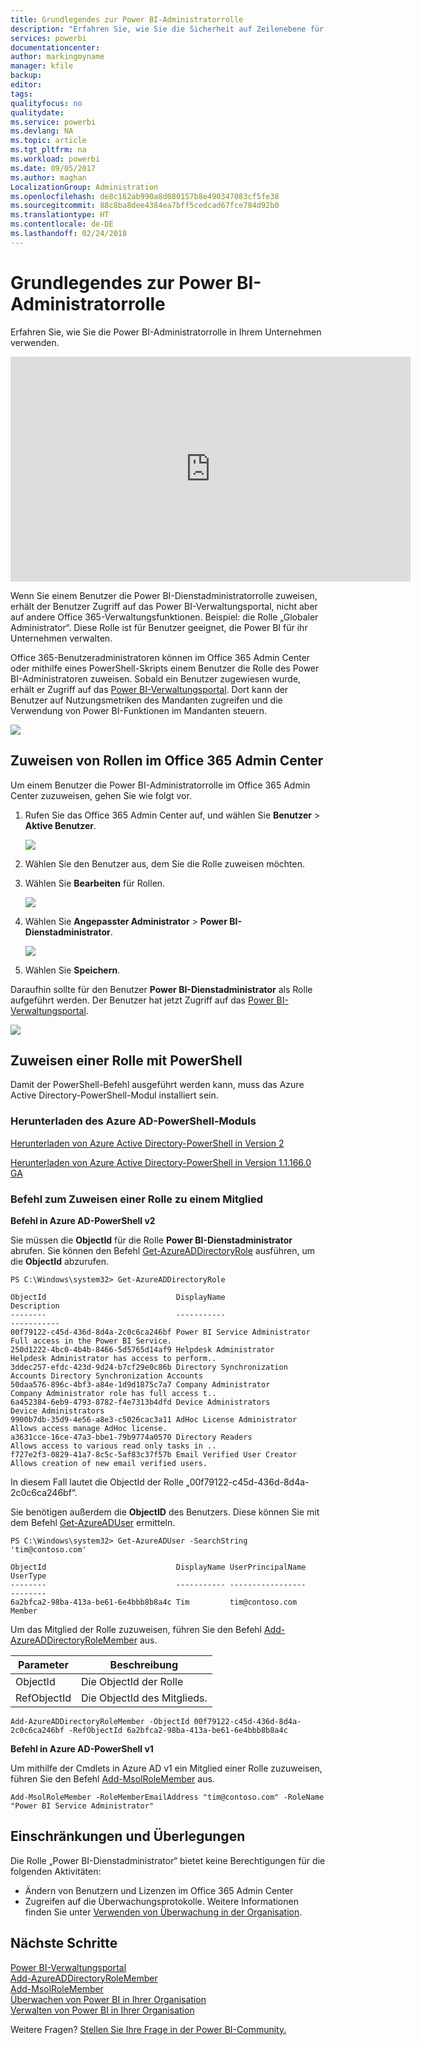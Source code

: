 ```yaml
---
title: Grundlegendes zur Power BI-Administratorrolle
description: "Erfahren Sie, wie Sie die Sicherheit auf Zeilenebene für importierte Datasets in DirectQuery im Power BI-Dienst konfigurieren."
services: powerbi
documentationcenter: 
author: markingmyname
manager: kfile
backup: 
editor: 
tags: 
qualityfocus: no
qualitydate: 
ms.service: powerbi
ms.devlang: NA
ms.topic: article
ms.tgt_pltfrm: na
ms.workload: powerbi
ms.date: 09/05/2017
ms.author: maghan
LocalizationGroup: Administration
ms.openlocfilehash: de8c162ab990a8d080157b8e490347083cf5fe38
ms.sourcegitcommit: 88c8ba8dee4384ea7bff5cedcad67fce784d92b0
ms.translationtype: HT
ms.contentlocale: de-DE
ms.lasthandoff: 02/24/2018
---
```

# <a name="understanding-the-power-bi-admin-role"></a>Grundlegendes zur Power BI-Administratorrolle
Erfahren Sie, wie Sie die Power BI-Administratorrolle in Ihrem Unternehmen verwenden.

<iframe width="640" height="360" src="https://www.youtube.com/embed/PQRbdJgEm3k?showinfo=0" frameborder="0" allowfullscreen></iframe>

Wenn Sie einem Benutzer die Power BI-Dienstadministratorrolle zuweisen, erhält der Benutzer Zugriff auf das Power BI-Verwaltungsportal, nicht aber auf andere Office 365-Verwaltungsfunktionen. Beispiel: die Rolle „Globaler Administrator“. Diese Rolle ist für Benutzer geeignet, die Power BI für ihr Unternehmen verwalten.

Office 365-Benutzeradministratoren können im Office 365 Admin Center oder mithilfe eines PowerShell-Skripts einem Benutzer die Rolle des Power BI-Administratoren zuweisen. Sobald ein Benutzer zugewiesen wurde, erhält er Zugriff auf das [Power BI-Verwaltungsportal](service-admin-portal.md). Dort kann der Benutzer auf Nutzungsmetriken des Mandanten zugreifen und die Verwendung von Power BI-Funktionen im Mandanten steuern.

![](media/service-admin-role/powerbi-admin-portal.png)

## <a name="using-the-office-365-admin-center-to-assign-a-role"></a>Zuweisen von Rollen im Office 365 Admin Center
Um einem Benutzer die Power BI-Administratorrolle im Office 365 Admin Center zuzuweisen, gehen Sie wie folgt vor.

1. Rufen Sie das Office 365 Admin Center auf, und wählen Sie **Benutzer** > **Aktive Benutzer**.
   
    ![](media/service-admin-role/powerbi-admin-users.png)
2. Wählen Sie den Benutzer aus, dem Sie die Rolle zuweisen möchten.
3. Wählen Sie **Bearbeiten** für Rollen.
   
    ![](media/service-admin-role/powerbi-admin-edit-roles.png)
4. Wählen Sie **Angepasster Administrator** > **Power BI-Dienstadministrator**.
   
    ![](media/service-admin-role/powerbi-admin-role.png)
5. Wählen Sie **Speichern**.

Daraufhin sollte für den Benutzer **Power BI-Dienstadministrator** als Rolle aufgeführt werden. Der Benutzer hat jetzt Zugriff auf das [Power BI-Verwaltungsportal](service-admin-portal.md).

![](media/service-admin-role/powerbi-admin-role-set.png)

## <a name="using-powershell-to-assign-a-role"></a>Zuweisen einer Rolle mit PowerShell
Damit der PowerShell-Befehl ausgeführt werden kann, muss das Azure Active Directory-PowerShell-Modul installiert sein.

### <a name="download-azure-ad-powershell-module"></a>Herunterladen des Azure AD-PowerShell-Moduls
[Herunterladen von Azure Active Directory-PowerShell in Version 2](https://github.com/Azure/azure-docs-powershell-azuread/blob/master/Azure%20AD%20Cmdlets/AzureAD/index.md)

[Herunterladen von Azure Active Directory-PowerShell in Version 1.1.166.0 GA](http://connect.microsoft.com/site1164/Downloads/DownloadDetails.aspx?DownloadID=59185)

### <a name="command-to-add-role-to-member"></a>Befehl zum Zuweisen einer Rolle zu einem Mitglied
**Befehl in Azure AD-PowerShell v2**

Sie müssen die **ObjectId** für die Rolle **Power BI-Dienstadministrator** abrufen. Sie können den Befehl [Get-AzureADDirectoryRole](https://docs.microsoft.com/powershell/azuread/v2/get-azureaddirectoryrole) ausführen, um die **ObjectId** abzurufen.

```
PS C:\Windows\system32> Get-AzureADDirectoryRole

ObjectId                             DisplayName                        Description
--------                             -----------                        -----------
00f79122-c45d-436d-8d4a-2c0c6ca246bf Power BI Service Administrator     Full access in the Power BI Service.
250d1222-4bc0-4b4b-8466-5d5765d14af9 Helpdesk Administrator             Helpdesk Administrator has access to perform..
3ddec257-efdc-423d-9d24-b7cf29e0c86b Directory Synchronization Accounts Directory Synchronization Accounts
50daa576-896c-4bf3-a84e-1d9d1875c7a7 Company Administrator              Company Administrator role has full access t..
6a452384-6eb9-4793-8782-f4e7313b4dfd Device Administrators              Device Administrators
9900b7db-35d9-4e56-a8e3-c5026cac3a11 AdHoc License Administrator        Allows access manage AdHoc license.
a3631cce-16ce-47a3-bbe1-79b9774a0570 Directory Readers                  Allows access to various read only tasks in ..
f727e2f3-0829-41a7-8c5c-5af83c37f57b Email Verified User Creator        Allows creation of new email verified users.
```

In diesem Fall lautet die ObjectId der Rolle „00f79122-c45d-436d-8d4a-2c0c6ca246bf“.

Sie benötigen außerdem die **ObjectID** des Benutzers. Diese können Sie mit dem Befehl [Get-AzureADUser](https://docs.microsoft.com/powershell/azuread/v2/get-azureaduser) ermitteln.

```
PS C:\Windows\system32> Get-AzureADUser -SearchString 'tim@contoso.com'

ObjectId                             DisplayName UserPrincipalName      UserType
--------                             ----------- -----------------      --------
6a2bfca2-98ba-413a-be61-6e4bbb8b8a4c Tim         tim@contoso.com        Member
```

Um das Mitglied der Rolle zuzuweisen, führen Sie den Befehl [Add-AzureADDirectoryRoleMember](https://docs.microsoft.com/powershell/azuread/v2/add-azureaddirectoryrolemember) aus.

| Parameter | Beschreibung |
| --- | --- |
| ObjectId |Die ObjectId der Rolle |
| RefObjectId |Die ObjectId des Mitglieds. |

```
Add-AzureADDirectoryRoleMember -ObjectId 00f79122-c45d-436d-8d4a-2c0c6ca246bf -RefObjectId 6a2bfca2-98ba-413a-be61-6e4bbb8b8a4c
```

**Befehl in Azure AD-PowerShell v1**

Um mithilfe der Cmdlets in Azure AD v1 ein Mitglied einer Rolle zuzuweisen, führen Sie den Befehl [Add-MsolRoleMember](https://docs.microsoft.com/powershell/msonline/v1/add-msolrolemember) aus.

```
Add-MsolRoleMember -RoleMemberEmailAddress "tim@contoso.com" -RoleName "Power BI Service Administrator"
```

## <a name="limitations-and-considerations"></a>Einschränkungen und Überlegungen
Die Rolle „Power BI-Dienstadministrator“ bietet keine Berechtigungen für die folgenden Aktivitäten:

* Ändern von Benutzern und Lizenzen im Office 365 Admin Center
* Zugreifen auf die Überwachungsprotokolle. Weitere Informationen finden Sie unter [Verwenden von Überwachung in der Organisation](service-admin-auditing.md).

## <a name="next-steps"></a>Nächste Schritte
[Power BI-Verwaltungsportal](service-admin-portal.md)  
[Add-AzureADDirectoryRoleMember](https://docs.microsoft.com/powershell/azuread/v2/add-azureaddirectoryrolemember)  
[Add-MsolRoleMember](https://docs.microsoft.com/powershell/msonline/v1/add-msolrolemember)  
[Überwachen von Power BI in Ihrer Organisation](service-admin-auditing.md)  
[Verwalten von Power BI in Ihrer Organisation](service-admin-administering-power-bi-in-your-organization.md)  

Weitere Fragen? [Stellen Sie Ihre Frage in der Power BI-Community.](http://community.powerbi.com/)

